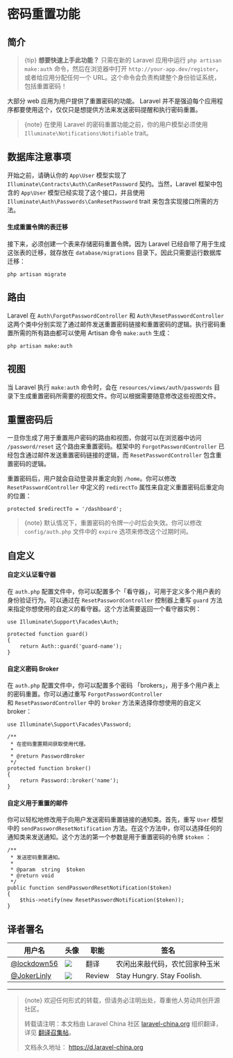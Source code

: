 # 密码重置功能


## 简介

> {tip} **想要快速上手此功能？** 只需在新的 Laravel 应用中运行 `php artisan make:auth` 命令，然后在浏览器中打开 `http://your-app.dev/register`，或者给应用分配任何一个 URL。这个命令会负责构建整个身份验证系统，包括重置密码！

大部分 web 应用为用户提供了重置密码的功能。 Laravel 并不是强迫每个应用程序都要使用这个，仅仅只是想提供方法来发送密码提醒和执行密码重置。

> {note} 在使用 Laravel 的密码重置功能之前，你的用户模型必须使用 `Illuminate\Notifications\Notifiable` trait。


## 数据库注意事项

开始之前，请确认你的 `App\User` 模型实现了 `Illuminate\Contracts\Auth\CanResetPassword` 契约。当然，Laravel 框架中包含的 `App\User` 模型已经实现了这个接口，并且使用 `Illuminate\Auth\Passwords\CanResetPassword` trait 来包含实现接口所需的方法。

#### 生成重置令牌的表迁移

接下来，必须创建一个表来存储密码重置令牌。因为 Laravel 已经自带了用于生成这张表的迁移，就存放在 `database/migrations` 目录下。因此只需要运行数据库迁移：

    php artisan migrate


## 路由

Laravel 在 `Auth\ForgotPasswordController` 和 `Auth\ResetPasswordController` 这两个类中分别实现了通过邮件发送重置密码链接和重置密码的逻辑。执行密码重置所需的所有路由都可以使用 Artisan 命令 `make:auth` 生成：

    php artisan make:auth


## 视图

当 Laravel 执行 `make:auth` 命令时，会在 `resources/views/auth/passwords` 目录下生成重置密码所需要的视图文件。你可以根据需要随意修改这些视图文件。


## 重置密码后

一旦你生成了用于重置用户密码的路由和视图，你就可以在浏览器中访问 `/password/reset` 这个路由来重置密码。框架中的 `ForgotPasswordController` 已经包含通过邮件发送重置密码链接的逻辑，而 `ResetPasswordController` 包含重置密码的逻辑。

重置密码后，用户就会自动登录并重定向到 `/home`。你可以修改 `ResetPasswordController` 中定义的 `redirectTo` 属性来自定义重置密码后重定向的位置：

    protected $redirectTo = '/dashboard';

> {note} 默认情况下，重置密码的令牌一小时后会失效。你可以修改 `config/auth.php` 文件中的 `expire` 选项来修改这个过期时间。


## 自定义

#### 自定义认证看守器

在 `auth.php` 配置文件中，你可以配置多个「看守器」，可用于定义多个用户表的身份验证行为。可以通过在 `ResetPasswordController`  控制器上重写 `guard` 方法来指定你想使用的自定义的看守器。这个方法需要返回一个看守器实例：

    use Illuminate\Support\Facades\Auth;

    protected function guard()
    {
        return Auth::guard('guard-name');
    }

#### 自定义密码 Broker

在 `auth.php` 配置文件中，你可以配置多个密码 「brokers」，用于多个用户表上的密码重置。你可以通过重写 `ForgotPasswordController` 和 `ResetPasswordController` 中的 `broker` 方法来选择你想使用的自定义 broker：

    use Illuminate\Support\Facades\Password;

    /**
     * 在密码重置期间获取使用代理。
     *
     * @return PasswordBroker
     */
    protected function broker()
    {
        return Password::broker('name');
    }

#### 自定义用于重置的邮件

你可以轻松地修改用于向用户发送密码重置链接的通知类。首先，重写 `User` 模型中的 `sendPasswordResetNotification` 方法。在这个方法中，你可以选择任何的通知类来发送通知。这个方法的第一个参数是用于重置密码的令牌 `$token` ：

    /**
     * 发送密码重置通知。
     *
     * @param  string  $token
     * @return void
     */
    public function sendPasswordResetNotification($token)
    {
        $this->notify(new ResetPasswordNotification($token));
    }

## 译者署名
| 用户名 | 头像 | 职能 | 签名 |
|---|---|---|---|
| [@lockdown56](https://laravel-china.org/users/7083) | <img class="avatar-66 rm-style" src="https://dn-phphub.qbox.me/uploads/avatars/7083_1503468748.jpg" /> | 翻译 | 农闲出来敲代码，农忙回家种玉米 |
| [@JokerLinly](https://laravel-china.org/users/5350)  | <img class="avatar-66 rm-style" src="https://dn-phphub.qbox.me/uploads/avatars/5350_1481857380.jpg" />  | Review | Stay Hungry. Stay Foolish. |

---

> {note} 欢迎任何形式的转载，但请务必注明出处，尊重他人劳动共创开源社区。
>
> 转载请注明：本文档由 Laravel China 社区 [laravel-china.org](https://laravel-china.org) 组织翻译，详见 [翻译召集帖](https://laravel-china.org/topics/5756/laravel-55-document-translation-call-come-and-join-the-translation)。
>
> 文档永久地址： https://d.laravel-china.org
